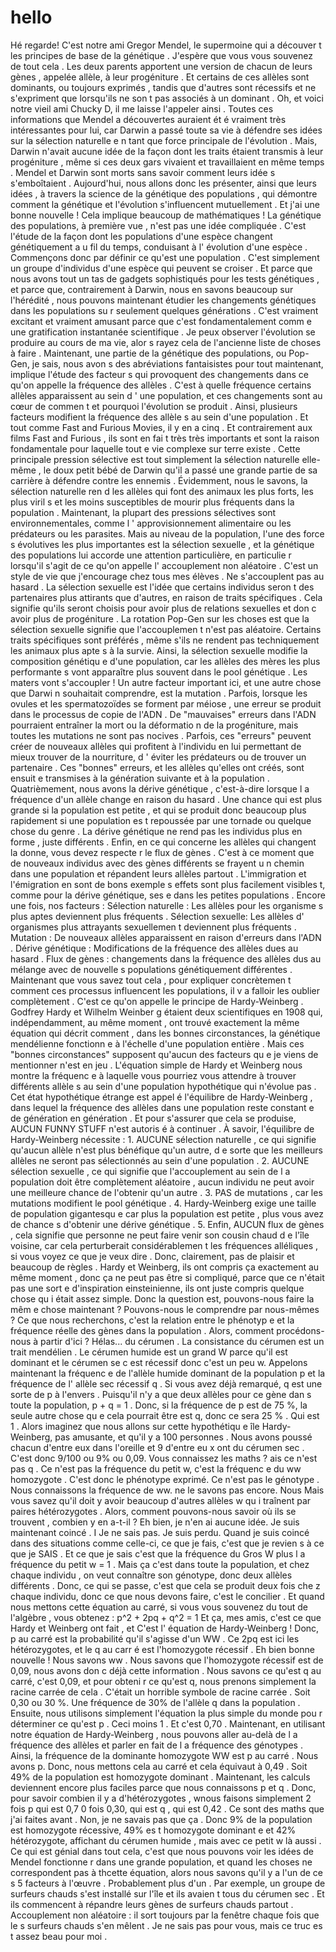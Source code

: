 # hello

Hé regarde!   C'est notre ami Gregor Mendel, le supermoine qui a découver  t les principes de base de la génétique  . J'espère que vous vous souvenez de tout cela . Les deux parents apportent une version de chacun de leurs gènes , appelée allèle, à leur progéniture . Et certains de ces allèles sont dominants, ou toujours exprimés , tandis que d'autres sont récessifs et ne s'expriment que lorsqu'ils ne son  t pas associés à un dominant . Oh, et voici notre vieil ami Chucky D, il me laisse l'appeler ainsi . Toutes ces informations que Mendel a découvertes auraient ét é vraiment très intéressantes pour lui, car Darwin a passé toute sa vie  à défendre ses idées sur la sélection naturelle e  n tant que force principale de l'évolution . Mais, Darwin n'avait aucune idée de la façon dont les traits étaient transmis à leur progéniture , même si ces deux gars vivaient et travaillaient en même temps . Mendel et Darwin sont morts sans savoir comment leurs idée  s s'emboîtaient . Aujourd'hui, nous allons donc les présenter, ainsi que leurs idées , à travers la science de la génétique des populations , qui démontre comment la génétique et l'évolution s'influencent mutuellement  . Et j'ai une bonne nouvelle   ! Cela implique beaucoup de mathématiques ! La génétique des populations, à première vue , n'est pas une idée compliquée . C'est l'étude de la façon dont les populations d'une espèce changent génétiquement a u fil du temps, conduisant à l' évolution d'une espèce . Commençons donc par définir ce qu'est une population . C'est simplement un groupe d'individus d'une espèce qui peuvent se croiser . Et parce que nous avons tout un tas de gadgets sophistiqués pour les tests génétiques , et parce que, contrairement à Darwin, nous en savons beaucoup sur l'hérédité , nous pouvons maintenant étudier les changements génétiques dans les populations su  r seulement quelques générations . C'est vraiment excitant et vraiment amusant parce que c'est fondamentalement comm  e une gratification instantanée scientifique . Je peux observer l'évolution se produire au cours de ma vie, alor  s rayez cela de l'ancienne liste de choses à faire . Maintenant, une partie de la génétique des populations, ou Pop-Gen, je sais, nous avon s des abréviations fantaisistes pour tout maintenant, implique l'étude des facteur s qui provoquent des changements dans ce qu'on appelle la fréquence des allèles . C'est à quelle fréquence certains allèles apparaissent au sein d ' une population, et ces changements sont au cœur de commen  t et pourquoi l'évolution se produit . Ainsi, plusieurs facteurs modifient la fréquence des allèle  s au sein d'une population . Et tout comme Fast and Furious Movies, il y en a cinq . Et contrairement aux films Fast and Furious , ils sont en fai t très très importants et sont la raison fondamentale pour laquelle tout  e vie complexe sur terre existe . Cette principale pression sélective est tout simplement la sélection naturelle elle-même , le doux petit bébé de Darwin qu'il a passé une grande partie de sa carrière   à défendre contre les ennemis . Évidemment, nous le savons, la sélection naturelle ren d les allèles qui font des animaux les plus forts, les plus viril s et les moins susceptibles de mourir plus fréquents dans la population . Maintenant, la plupart des pressions sélectives sont environnementales, comme l ' approvisionnement alimentaire ou les prédateurs ou les parasites. Mais au niveau de la population, l'une des force s évolutives les plus importantes est la sélection sexuelle , et la génétique des populations lui accorde une attention particulière, en particulie r lorsqu'il s'agit de ce qu'on appelle l' accouplement non aléatoire . C'est un style de vie que j'encourage chez tous mes élèves  . Ne s'accouplent pas au hasard . La sélection sexuelle est l'idée que certains individus seron t des partenaires plus attirants que d'autres, en raison de traits spécifiques . Cela signifie qu'ils seront choisis pour avoir plus de relations sexuelles et don  c avoir plus de progéniture . La rotation Pop-Gen sur les choses est que la sélection sexuelle signifie que l'accouplemen t n'est pas aléatoire.  Certains traits spécifiques sont préférés , même s'ils ne rendent pas techniquement les animaux plus apte s à la survie.  Ainsi, la sélection sexuelle modifie la composition génétiqu e d'une population, car les allèles des mères les plus performante s vont apparaître plus souvent dans le pool génétique  . Les maters vont s'accoupler  ! Un autre facteur important ici, et une autre chose que Darwi n souhaitait comprendre, est la mutation . Parfois, lorsque les ovules et les spermatozoïdes se forment par méiose , une erreur se produit dans le processus de copie de l'ADN . De "mauvaises" erreurs dans l'ADN pourraient entraîner la mort ou la déformatio n de la progéniture, mais toutes les mutations ne sont pas nocives . Parfois, ces "erreurs" peuvent créer de nouveaux allèles qui profitent  à l'individu en lui permettant de mieux trouver de la nourriture, d ' éviter les prédateurs ou de trouver un partenaire . Ces "bonnes" erreurs, et les allèles qu'elles ont créés, sont ensuit e transmises à la génération suivante et à la population . Quatrièmement, nous avons la dérive génétique , c'est-à-dire lorsque l a fréquence d'un allèle change en raison du hasard . Une chance qui est plus grande si la population est petite , et qui se produit donc beaucoup plus rapidement si une population es  t repoussée par une tornade ou quelque chose du genre . La dérive génétique ne rend pas les individus plus en forme  , juste différents . Enfin, en ce qui concerne les allèles qui changent la donne, vous devez respecte  r le flux de gènes . C'est à ce moment que de nouveaux individus avec des gènes différents se frayent u n chemin dans une population et répandent leurs allèles partout . L'immigration et l'émigration en sont de bons exemple s effets sont plus facilement visibles t, comme pour la dérive génétique, ses  e dans les petites populations  . Encore une fois, nos facteurs  : Sélection naturelle : Les allèles pour les organisme  s plus aptes deviennent plus fréquents . Sélection sexuelle: Les allèles d' organismes plus attrayants sexuellemen  t deviennent plus fréquents . Mutation : De nouveaux allèles apparaissent en raison d'erreurs dans l'ADN . Dérive génétique : Modifications de la fréquence des allèles dues au hasard . Flux de gènes : changements dans la fréquence des allèles dus au mélange avec de nouvelle  s populations génétiquement différentes . Maintenant que vous savez tout cela , pour expliquer concrètemen t comment ces processus influencent les populations, il v a falloir les oublier complètement . C'est ce qu'on appelle le principe de Hardy-Weinberg . Godfrey Hardy et Wilhelm Weinber g étaient deux scientifiques en 1908 qui, indépendamment, au même moment , ont trouvé exactement la même équation qui décrit comment , dans les bonnes circonstances, la génétique mendélienne fonctionn  e à l'échelle d'une population entière . Mais ces "bonnes circonstances" supposent qu'aucun des facteurs qu  e je viens de mentionner n'est en jeu . L'équation simple de Hardy et Weinberg nous montre la fréquenc e à laquelle vous pourriez vous attendre à trouver différents allèle s au sein d'une population hypothétique qui n'évolue pas . Cet état hypothétique étrange est appel  é l'équilibre de Hardy-Weinberg , dans lequel la fréquence des allèles dans une population reste constant  e de génération en génération . Et pour s'assurer que cela se produise, AUCUN FUNNY STUFF n'est autoris  é à continuer . À savoir, l'équilibre de Hardy-Weinberg nécessite   : 1. AUCUNE sélection naturelle , ce qui signifie qu'aucun allèle n'est plus bénéfique qu'un autre, d e sorte que les meilleurs allèles ne seront pas sélectionnés au sein d'une population  . 2. AUCUNE sélection sexuelle  , ce qui signifie que l'accouplement au sein de l a population doit être complètement aléatoire , aucun individu ne peut avoir une meilleure chance de l'obtenir qu'un autre  . 3. PAS de mutations , car les mutations modifient le pool génétique . 4. Hardy-Weinberg exige une taille de population gigantesqu e car plus la population est petite , plus vous avez de chance  s d'obtenir une dérive génétique  . 5. Enfin, AUCUN flux de gènes , cela signifie que personne ne peut faire venir son cousin chaud d e l'île voisine, car cela perturberait considérablemen  t les fréquences alléliques  , si vous voyez ce que je veux dire . Donc, clairement, pas de plaisir et beaucoup de règles . Hardy et Weinberg, ils ont compris ça exactement au même moment , donc ça ne peut pas être si compliqué, parce que ce n'était pas une sort e d'inspiration einsteinienne, ils ont juste compris quelque chose qu i était assez simple.  Donc la question est, pouvons-nous faire la mêm  e chose maintenant   ? Pouvons-nous le comprendre par nous-mêmes  ? Ce que nous recherchons, c'est la relation entre le phénotyp e et la fréquence réelle des gènes dans la population  . Alors, comment procédons-nous à partir d'ici  ? Hélas... du cérumen . La consistance du cérumen est un trait mendélien . Le cérumen humide est un grand W parce qu'il est dominant et le cérumen se c est récessif donc c'est un peu w. Appelons maintenant la fréquenc e de l'allèle humide dominant de la population  p et la fréquence de l' allèle sec récessif q . Si vous avez déjà remarqué, q est une sorte de p à l'envers . Puisqu'il n'y a que deux allèles pour ce gène dan  s toute la population, p + q = 1 . Donc, si la fréquence de p est de 75 %, la seule autre chose qu e cela pourrait être est q, donc ce sera 25 %  . Qui est 1 . Alors imaginez que nous allons sur cette hypothétiqu e île Hardy-Weinberg, pas amusante, et qu'il y a 100 personnes . Nous avons poussé chacun d'entre eux dans l'oreille et 9 d'entre eu  x ont du cérumen sec . C'est donc 9/100 ou 9% ou 0,09. Vous connaissez les maths   ? ais ce n'est pas q . Ce n'est pas la fréquence du petit w, c'est la fréquenc  e du ww homozygote . C'est donc le phénotype exprimé. Ce n'est pas le génotype . Nous connaissons la fréquence de ww. ne le savons pas encore. Nous  Mais vous savez qu'il doit y avoir beaucoup d'autres allèles w qu  i traînent par paires hétérozygotes . Alors, comment pouvons-nous savoir où ils se trouvent  , combien y en a-t-il ? Eh bien, je n'en ai aucune idée. Je suis maintenant coincé . I Je ne sais pas.  Je suis perdu.   Quand je suis coincé dans des situations comme celle-ci, ce que je fais, c'est que je revien  s à ce que je SAIS . Et ce que je sais c'est que la fréquence du Gros W plus l  a fréquence du petit w = 1 . Mais ça c'est dans toute la population, et chez chaque individu , on veut connaître son génotype, donc deux allèles différents . Donc, ce qui se passe, c'est que cela se produit deux fois che z chaque individu, donc ce que nous devons faire, c'est le concilier . Et quand nous mettons cette équation au carré, si vous vous souvenez du tout de l'algèbre  , vous obtenez   : p^2 + 2pq + q^2 =  1 Et ça, mes amis, c'est ce que Hardy et Weinberg ont fait , et C'est l' équation de Hardy-Weinberg  ! Donc, p au carré est la probabilité qu'il s'agisse d'un WW . Ce 2pq est ici les hétérozygotes, et le q au carr  é est l'homozygote récessif  . Eh bien bonne nouvelle !  Nous savons ww . Nous savons que l'homozygote récessif est de 0,09, nous avons don  c déjà cette information . Nous savons ce qu'est q au carré, c'est 0,09, et pour obteni r ce qu'est q, nous prenons simplement la racine carrée de cela  . C'était un horrible symbole de racine carrée . Soit 0,30 ou 30 %.  Une fréquence de 30% de l'allèle   q dans la population . Ensuite, nous utilisons simplement l'équation la plus simple du monde pou  r déterminer ce qu'est p   . Ceci moins 1   . Et c'est 0,70 . Maintenant, en utilisant notre équation de Hardy-Weinberg , nous pouvons aller au-delà de l a fréquence des allèles et parler en fait de l  a fréquence des génotypes . Ainsi, la fréquence de la dominante homozygote WW est p au carré . Nous avons p.  Donc, nous mettons cela au carré et cela équivaut à 0,49 . Soit 49% de la population est homozygote dominant . Maintenant, les calculs deviennent encore plus faciles parce que nous connaissons p et q . Donc, pour savoir combien il y a d'hétérozygotes , wnous faisons simplement 2 fois p qui est 0,7 0 fois 0,30, qui est q  , qui est 0,42 . Ce sont des maths que j'ai faites avant  . Non, je ne savais pas que ça . Donc 9% de la population est homozygote récessive, 49% es  t homozygote dominant e et 42% hétérozygote, affichant du cérumen humide , mais avec ce petit w là aussi . Ce qui est génial dans tout cela, c'est que nous pouvons voir les idées de Mendel fonctionne r dans une grande population, et quand les choses ne correspondent pas  à thcette équation, alors nous savons qu'il y a l'un de ce  s 5 facteurs à l'œuvre  . Probablement plus d'un . Par exemple, un groupe de surfeurs chauds s'est installé sur l'île et ils avaien  t tous du cérumen sec . Et ils commencent à répandre leurs gènes de surfeurs chauds partout . Accouplement non aléatoire : il sort toujours par la fenêtre chaque fois que le  s surfeurs chauds s'en mêlent . Je ne sais pas pour vous, mais ce truc es  t assez beau pour moi .
